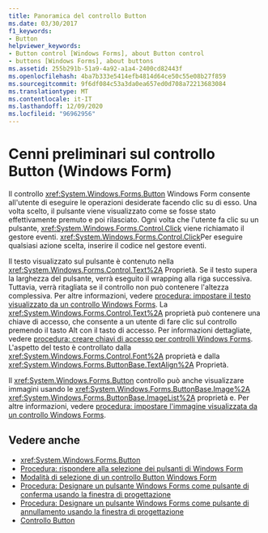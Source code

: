 ```yaml
---
title: Panoramica del controllo Button
ms.date: 03/30/2017
f1_keywords:
- Button
helpviewer_keywords:
- Button control [Windows Forms], about Button control
- buttons [Windows Forms], about buttons
ms.assetid: 255b291b-51a9-4a92-a1a4-2400cd82443f
ms.openlocfilehash: 4ba7b333e5414efb4814d64ce50c55e08b27f859
ms.sourcegitcommit: 9f6df084c53a3da0ea657ed0d708a72213683084
ms.translationtype: MT
ms.contentlocale: it-IT
ms.lasthandoff: 12/09/2020
ms.locfileid: "96962956"
---
```

# <a name="button-control-overview-windows-forms"></a>Cenni preliminari sul controllo Button (Windows Form)
Il controllo <xref:System.Windows.Forms.Button> Windows Form consente all'utente di eseguire le operazioni desiderate facendo clic su di esso. Una volta scelto, il pulsante viene visualizzato come se fosse stato effettivamente premuto e poi rilasciato. Ogni volta che l'utente fa clic su un pulsante, <xref:System.Windows.Forms.Control.Click> viene richiamato il gestore eventi. <xref:System.Windows.Forms.Control.Click>Per eseguire qualsiasi azione scelta, inserire il codice nel gestore eventi.  
  
 Il testo visualizzato sul pulsante è contenuto nella <xref:System.Windows.Forms.Control.Text%2A> Proprietà. Se il testo supera la larghezza del pulsante, verrà eseguito il wrapping alla riga successiva. Tuttavia, verrà ritagliata se il controllo non può contenere l'altezza complessiva. Per altre informazioni, vedere [procedura: impostare il testo visualizzato da un controllo Windows Forms](how-to-set-the-text-displayed-by-a-windows-forms-control.md). La <xref:System.Windows.Forms.Control.Text%2A> proprietà può contenere una chiave di accesso, che consente a un utente di fare clic sul controllo premendo il tasto Alt con il tasto di accesso. Per informazioni dettagliate, vedere [procedura: creare chiavi di accesso per controlli Windows Forms](how-to-create-access-keys-for-windows-forms-controls.md). L'aspetto del testo è controllato dalla <xref:System.Windows.Forms.Control.Font%2A> proprietà e dalla <xref:System.Windows.Forms.ButtonBase.TextAlign%2A> Proprietà.  
  
 Il <xref:System.Windows.Forms.Button> controllo può anche visualizzare immagini usando le <xref:System.Windows.Forms.ButtonBase.Image%2A> <xref:System.Windows.Forms.ButtonBase.ImageList%2A> proprietà e. Per altre informazioni, vedere [procedura: impostare l'immagine visualizzata da un controllo Windows Forms](how-to-set-the-image-displayed-by-a-windows-forms-control.md).  
  
## <a name="see-also"></a>Vedere anche

- <xref:System.Windows.Forms.Button>
- [Procedura: rispondere alla selezione dei pulsanti di Windows Form](how-to-respond-to-windows-forms-button-clicks.md)
- [Modalità di selezione di un controllo Button Windows Form](ways-to-select-a-windows-forms-button-control.md)
- [Procedura: Designare un pulsante Windows Forms come pulsante di conferma usando la finestra di progettazione](designate-a-wf-button-as-the-accept-button-using-the-designer.md)
- [Procedura: Designare un pulsante Windows Forms come pulsante di annullamento usando la finestra di progettazione](designate-a-wf-button-as-the-cancel-button-using-the-designer.md)
- [Controllo Button](button-control-windows-forms.md)
